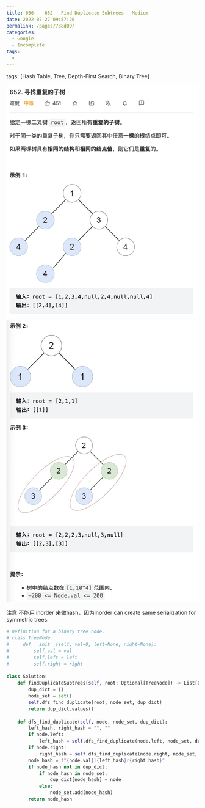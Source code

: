 ```yaml
---
title: 056 -  652 - Find Duplicate Subtrees - Medium
date: 2022-07-27 09:57:26
permalink: /pages/738d09/
categories:
  - Google
  - Incomplete
tags:
  - 
---
```

tags: [Hash Table, Tree, Depth-First Search, Binary Tree]

![](https://raw.githubusercontent.com/emmableu/image/master/202208102054926.png)
![](https://raw.githubusercontent.com/emmableu/image/master/202208102055880.png)

注意 不能用 inorder 来做hash，因为inorder can create same serialization for symmetric trees.

```python
# Definition for a binary tree node.
# class TreeNode:
#     def __init__(self, val=0, left=None, right=None):
#         self.val = val
#         self.left = left
#         self.right = right

class Solution:
	def findDuplicateSubtrees(self, root: Optional[TreeNode]) -> List[Optional[TreeNode]]:
		dup_dict = {}
		node_set = set()
		self.dfs_find_duplicate(root, node_set, dup_dict)
		return dup_dict.values()
		
	def dfs_find_duplicate(self, node, node_set, dup_dict):
		left_hash, right_hash = "", ""
		if node.left:
			left_hash = self.dfs_find_duplicate(node.left, node_set, dup_dict)
		if node.right:
			right_hash = self.dfs_find_duplicate(node.right, node_set, dup_dict)
		node_hash = f"{node.val}l{left_hash}r{right_hash}"
		if node_hash not in dup_dict:
			if node_hash in node_set:
				dup_dict[node_hash] = node
			else:
				node_set.add(node_hash)
		return node_hash
```